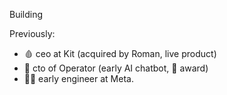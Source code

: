 Building

Previously:
- 🩸 ceo at Kit (acquired by Roman, live product) 
- 🤖 cto of Operator (early AI chatbot, 🍎 award)
- 👨‍💻 early engineer at Meta.
